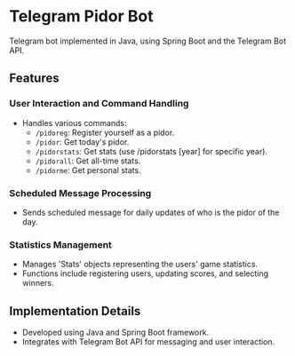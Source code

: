 # Telegram Pidor Bot

Telegram bot implemented in Java, using Spring Boot and the Telegram Bot API.

## Features

### User Interaction and Command Handling
- Handles various commands:
  - `/pidoreg`: Register yourself as a pidor.
  - `/pidor`: Get today's pidor.
  - `/pidorstats`: Get stats (use /pidorstats [year] for specific year).
  - `/pidorall`: Get all-time stats.
  - `/pidorme`: Get personal stats.

### Scheduled Message Processing
- Sends scheduled message for daily updates of who is the pidor of the day.

### Statistics Management
- Manages 'Stats' objects representing the users' game statistics.
- Functions include registering users, updating scores, and selecting winners.

## Implementation Details
- Developed using Java and Spring Boot framework.
- Integrates with Telegram Bot API for messaging and user interaction.

